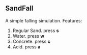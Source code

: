 ## SandFall

A simple falling simulation. 
Features:

1. Regular Sand. press **s**
2. Water. press **w**
3. Concrete. press **c**
4. Acid. press **a**